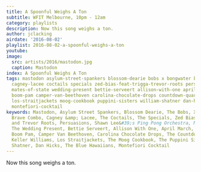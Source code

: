 ```yaml
---
title: A Spoonful Weighs A Ton
subtitle: WFIT Melbourne, 10pm - 12am
category: playlists
description: Now this song weighs a ton.
author: jclacking
airdate: '2016-08-02'
playlist: 2016-08-02-a-spoonful-weighs-a-ton
youtube: 
image:
  src: artists/2016/mastodon.jpg
  caption: Mastodon
index: A Spoonful Weighs A Ton
tags: mastodon asylum-street-spankers blossom-dearie bobs x bongwater brave-combo
  cagney-lacee coctails specials zed-bias-feat-trigga-trevor-roots persuasions shawn-lee-s-ping-pong-orchestra
  mates-of-state wedding-present bettie-serveert allison-with-one april-march ben-folds
  boom-pam camper-van-beethoven carolina-chocolate-drops countdown-quartet keller-williams
  los-straitjackets moog-cookbook puppini-sisters william-shatner dan-hicks blue-hawaiians
  montefiori-cocktail
keywords: Mastodon, Asylum Street Spankers, Blossom Dearie, The Bobs, X, Bongwater,
  Brave Combo, Cagney &amp; Lacee, The Coctails, The Specials, Zed Bias Feat. Trigga
  and Trevor Roots, Persuasions, Shawn Lee&#39;s Ping Pong Orchestra, Mates Of State,
  The Wedding Present, Bettie Serveert, Allison With One, April March, Ben Folds,
  Boom Pam, Camper Van Beethoven, Carolina Chocolate Drops, The Countdown Quartet,
  Keller Williams, Los Straitjackets, The Moog Cookbook, The Puppini Sisters, William
  Shatner, Dan Hicks, The Blue Hawaiians, Montefiori Cocktail
---
```

Now this song weighs a ton.
